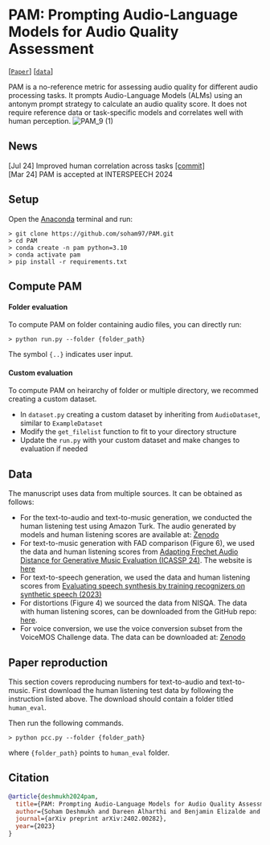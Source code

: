 # PAM: Prompting Audio-Language Models for Audio Quality Assessment
[[`Paper`](https://arxiv.org/abs/2402.00282)] [[`data`](https://github.com/soham97/PAM/tree/main?tab=readme-ov-file#data)]

PAM is a no-reference metric for assessing audio quality for different audio processing tasks. It prompts Audio-Language Models (ALMs) using an antonym prompt strategy to calculate an audio quality score. It does not require reference data or task-specific models and correlates well with human perception.
![PAM_9 (1)](https://github.com/soham97/PAM/assets/28994673/3c0754ac-636a-4fc6-8045-d06282121ea4)

## News
[Jul 24] Improved human correlation across tasks [[commit]](https://github.com/soham97/PAM/commit/5ee2bbe586917456981f7ddc5e933a97b9e526cd)<br>
[Mar 24] PAM is accepted at INTERSPEECH 2024

## Setup
Open the [Anaconda](https://www.anaconda.com) terminal and run:
```shell
> git clone https://github.com/soham97/PAM.git
> cd PAM 
> conda create -n pam python=3.10
> conda activate pam
> pip install -r requirements.txt
```

## Compute PAM
#### Folder evaluation 
To compute PAM on folder containing audio files, you can directly run:
```shell
> python run.py --folder {folder_path}
```
The symbol `{..}` indicates user input. 

#### Custom evaluation
To compute PAM on heirarchy of folder or multiple directory, we recommed creating a custom dataset. 
- In `dataset.py` creating a custom dataset by inheriting from `AudioDataset`, similar to `ExampleDataset`
- Modify the `get_filelist` function to fit to your directory structure
- Update the `run.py` with your custom dataset and make changes to evaluation if needed

## Data
The manuscript uses data from multiple sources. It can be obtained as follows:
- For the text-to-audio and text-to-music generation, we conducted the human listening test using Amazon Turk. The audio generated by models and human listening scores are available at: [Zenodo](https://zenodo.org/records/10737388)
- For text-to-music generation with FAD comparison (Figure 6), we used the data and human listening scores from [Adapting Frechet Audio Distance for Generative Music Evaluation
 (ICASSP 24)](https://arxiv.org/abs/2311.01616). The website is [here](https://github.com/microsoft/fadtk)
 - For text-to-speech generation, we used the data and human listening scores from [Evaluating speech synthesis by training recognizers on synthetic speech (2023)](https://arxiv.org/abs/2310.00706)
 - For distortions (Figure 4) we sourced the data from NISQA. The data with human listening scores, can be downloaded from the GitHub repo: [here](https://github.com/gabrielmittag/NISQA).
 - For voice conversion, we use the voice conversion subset from the VoiceMOS Challenge data. The data can be downloaded at: [Zenodo](https://zenodo.org/records/10691660)

## Paper reproduction
This section covers reproducing numbers for text-to-audio and text-to-music. First download the human listening test data by following the instruction listed above. The download should contain a folder titled `human_eval`.

Then run the following commands.
```shell
> python pcc.py --folder {folder_path}
```
where `{folder_path}` points to `human_eval` folder.

## Citation
```BibTeX
@article{deshmukh2024pam,
  title={PAM: Prompting Audio-Language Models for Audio Quality Assessment},
  author={Soham Deshmukh and Dareen Alharthi and Benjamin Elizalde and Hannes Gamper and Mahmoud Al Ismail and Rita Singh and Bhiksha Raj and Huaming Wang},
  journal={arXiv preprint arXiv:2402.00282},
  year={2023}
}
```
